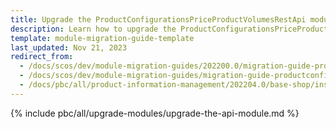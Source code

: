 ```yaml
---
title: Upgrade the ProductConfigurationsPriceProductVolumesRestApi module
description: Learn how to upgrade the ProductConfigurationsPriceProductVolumesRestApi module to a newer version.
template: module-migration-guide-template
last_updated: Nov 21, 2023
redirect_from:
  - /docs/scos/dev/module-migration-guides/202200.0/migration-guide-productconfigurationspriceproductvolumesrestapi.html
  - /docs/scos/dev/module-migration-guides/migration-guide-productconfigurationspriceproductvolumesrestapi.html
  - /docs/pbc/all/product-information-management/202204.0/base-shop/install-and-upgrade/upgrade-modules/upgrade-the-productconfigurationspriceproductvolumesrestapi-module.html
---
```


{% include pbc/all/upgrade-modules/upgrade-the-api-module.md %} <!-- To edit, see /_includes/pbc/all/upgrade-modules/upgrade-the-api-module.md -->
